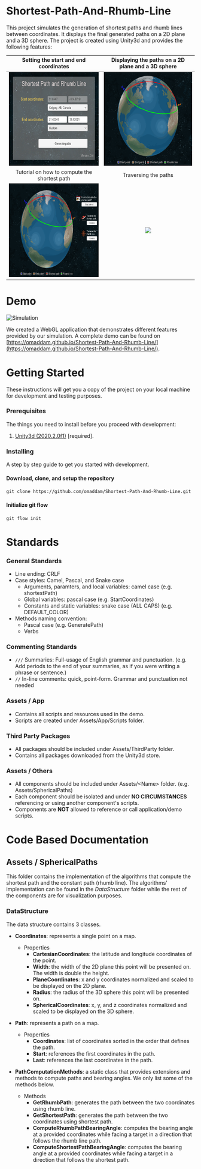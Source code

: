# Shortest-Path-And-Rhumb-Line
This project simulates the generation of shortest paths and rhumb lines between coordinates. It displays the final generated paths on a 2D plane and a 3D sphere. The project is created using Unity3d and provides the following features:

| Setting the start and end coordinates | Displaying the paths on a 2D plane and a 3D sphere | 
| :-----: | :-------: |
| <img src="docs/SettingCoordinates.png" height="250" /> | <img src="docs/DisplayingPaths.gif" height="250" /> |
| Tutorial on how to compute the shortest path | Traversing the paths |
| <img src="docs/ShortestPathTutorial.gif" height="250" /> | <img src="docs/TraversingPaths.gif" height="250" /> |

# Demo

![Simulation](docs/Simulation.gif)

We created a WebGL application that demonstrates different features provided by our simulation.
A complete demo can be found on [https://omaddam.github.io/Shortest-Path-And-Rhumb-Line/](https://omaddam.github.io/Shortest-Path-And-Rhumb-Line/).

# Getting Started

These instructions will get you a copy of the project on your local machine for development and testing purposes.

### Prerequisites

The things you need to install before you proceed with development:

1) [Unity3d (2020.2.0f1)](https://unity3d.com/get-unity/download/archive) [required].

### Installing

A step by step guide to get you started with development.

#### Download, clone, and setup the repository

```git
git clone https://github.com/omaddam/Shortest-Path-And-Rhumb-Line.git
```

#### Initialize git flow

```git
git flow init
```

# Standards

### General Standards

* Line ending: CRLF
* Case styles: Camel, Pascal, and Snake case
  * Arguments, paramters, and local variables: camel case (e.g. shortestPath)
  * Global variables: pascal case (e.g. StartCoordinates)
  * Constants and static variables: snake case (ALL CAPS) (e.g. DEFAULT_COLOR)
* Methods naming convention:
  * Pascal case (e.g. GeneratePath)
  * Verbs

### Commenting Standards

* `///` Summaries: Full-usage of English grammar and punctuation. (e.g. Add periods to the end of your summaries, as if you were writing a phrase or sentence.)
*  `//` In-line comments: quick, point-form. Grammar and punctuation not needed

### Assets / App

* Contains all scripts and resources used in the demo.
* Scripts are created under Assets/App/Scripts folder.

### Third Party Packages

* All packages should be included under Assets/ThirdParty folder.
* Contains all packages downloaded from the Unity3d store.

### Assets / Others

* All components should be included under Assets/\<Name> folder. (e.g. Assets/SphericalPaths)
* Each component should be isolated and under **NO CIRCUMSTANCES** referencing or using another component's scripts.
* Components are **NOT** allowed to reference or call application/demo scripts.

# Code Based Documentation

## Assets / SphericalPaths

This folder contains the implementation of the algorithms that compute the shortest path and the constant path (rhumb line). The algorithms' implementation can be found in the *DataStructure* folder while the rest of the components are for visualization purposes.

### DataStructure

The data structure contains 3 classes.

* **Coordinates**: represents a single point on a map.
  * Properties
    * **CartesianCoordinates**: the latitude and longitude coordinates of the point.
    * **Width**: the width of the 2D plane this point will be presented on. The width is double the height.
    * **PlaneCoordinates**: x and y coordinates normalized and scaled to be displayed on the 2D plane.
    * **Radius**: the radius of the 3D sphere this point will be presented on.
    * **SphericalCoordinates**: x, y, and z coordinates normalized and scaled to be displayed on the 3D sphere.

* **Path**: represents a path on a map.
  * Properties
    * **Coordinates**: list of coordinates sorted in the order that defines the path.
    * **Start**: references the first coordinates in the path.
    * **Last**: references the last coordinates in the path.

* **PathComputationMethods**: a static class that provides extensions and methods to compute paths and bearing angles. We only list some of the methods below.
  * Methods
    * **GetRhumbPath**: generates the path between the two coordinates using rhumb line.
    * **GetShortestPath**: generates the path between the two coordinates using shortest path.
    * **ComputeRhumbPathBearingAngle**: computes the bearing angle at a provided coordinates while facing a target in a direction that follows the rhumb line path.
    * **ComputeShortestPathBearingAngle**: computes the bearing angle at a provided coordinates while facing a target in a direction that follows the shortest path.